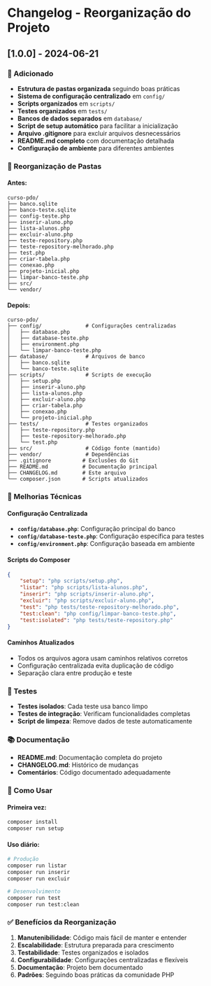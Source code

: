# Changelog - Reorganização do Projeto

## [1.0.0] - 2024-06-21

### 🎯 Adicionado
- **Estrutura de pastas organizada** seguindo boas práticas
- **Sistema de configuração centralizado** em `config/`
- **Scripts organizados** em `scripts/`
- **Testes organizados** em `tests/`
- **Bancos de dados separados** em `database/`
- **Script de setup automático** para facilitar a inicialização
- **Arquivo .gitignore** para excluir arquivos desnecessários
- **README.md completo** com documentação detalhada
- **Configuração de ambiente** para diferentes ambientes

### 📁 Reorganização de Pastas

#### Antes:
```
curso-pdo/
├── banco.sqlite
├── banco-teste.sqlite
├── config-teste.php
├── inserir-aluno.php
├── lista-alunos.php
├── excluir-aluno.php
├── teste-repository.php
├── teste-repository-melhorado.php
├── test.php
├── criar-tabela.php
├── conexao.php
├── projeto-inicial.php
├── limpar-banco-teste.php
├── src/
└── vendor/
```

#### Depois:
```
curso-pdo/
├── config/              # Configurações centralizadas
│   ├── database.php
│   ├── database-teste.php
│   ├── environment.php
│   └── limpar-banco-teste.php
├── database/            # Arquivos de banco
│   ├── banco.sqlite
│   └── banco-teste.sqlite
├── scripts/             # Scripts de execução
│   ├── setup.php
│   ├── inserir-aluno.php
│   ├── lista-alunos.php
│   ├── excluir-aluno.php
│   ├── criar-tabela.php
│   ├── conexao.php
│   └── projeto-inicial.php
├── tests/               # Testes organizados
│   ├── teste-repository.php
│   ├── teste-repository-melhorado.php
│   └── test.php
├── src/                 # Código fonte (mantido)
├── vendor/              # Dependências
├── .gitignore          # Exclusões do Git
├── README.md           # Documentação principal
├── CHANGELOG.md        # Este arquivo
└── composer.json       # Scripts atualizados
```

### 🔧 Melhorias Técnicas

#### Configuração Centralizada
- **`config/database.php`**: Configuração principal do banco
- **`config/database-teste.php`**: Configuração específica para testes
- **`config/environment.php`**: Configuração baseada em ambiente

#### Scripts do Composer
```json
{
    "setup": "php scripts/setup.php",
    "listar": "php scripts/lista-alunos.php",
    "inserir": "php scripts/inserir-aluno.php",
    "excluir": "php scripts/excluir-aluno.php",
    "test": "php tests/teste-repository-melhorado.php",
    "test:clean": "php config/limpar-banco-teste.php",
    "test:isolated": "php tests/teste-repository.php"
}
```

#### Caminhos Atualizados
- Todos os arquivos agora usam caminhos relativos corretos
- Configuração centralizada evita duplicação de código
- Separação clara entre produção e teste

### 🧪 Testes
- **Testes isolados**: Cada teste usa banco limpo
- **Testes de integração**: Verificam funcionalidades completas
- **Script de limpeza**: Remove dados de teste automaticamente

### 📚 Documentação
- **README.md**: Documentação completa do projeto
- **CHANGELOG.md**: Histórico de mudanças
- **Comentários**: Código documentado adequadamente

### 🚀 Como Usar

#### Primeira vez:
```bash
composer install
composer run setup
```

#### Uso diário:
```bash
# Produção
composer run listar
composer run inserir
composer run excluir

# Desenvolvimento
composer run test
composer run test:clean
```

### ✅ Benefícios da Reorganização

1. **Manutenibilidade**: Código mais fácil de manter e entender
2. **Escalabilidade**: Estrutura preparada para crescimento
3. **Testabilidade**: Testes organizados e isolados
4. **Configurabilidade**: Configurações centralizadas e flexíveis
5. **Documentação**: Projeto bem documentado
6. **Padrões**: Seguindo boas práticas da comunidade PHP 